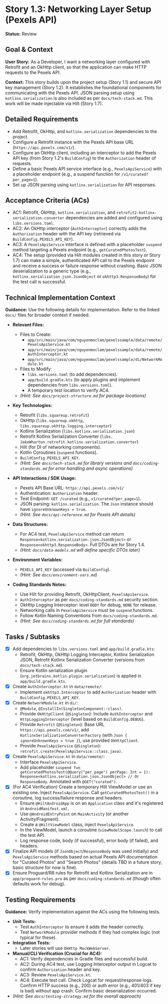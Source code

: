 # Story 1.3: Networking Layer Setup (Pexels API)

**Status:** Review

## Goal & Context

**User Story:** As a Developer, I want a networking layer configured with Retrofit and an OkHttp client, so that the application can make HTTP requests to the Pexels API.

**Context:** This story builds upon the project setup (Story 1.1) and secure API key management (Story 1.2). It establishes the foundational components for communicating with the Pexels API. JSON parsing setup using `kotlinx.serialization` is also included as per `docs/tech-stack.md`. This work will be made injectable via Hilt (Story 1.7).

## Detailed Requirements

* Add Retrofit, OkHttp, and `kotlinx.serialization` dependencies to the project.
* Configure a Retrofit instance with the Pexels API base URL (`https://api.pexels.com/v1/`).
* Configure an OkHttp client, including an interceptor to add the Pexels API key (from Story 1.2's `BuildConfig`) to the `Authorization` header of requests.
* Define a basic Pexels API service interface (e.g., `PexelsApiService`) with a placeholder endpoint (e.g., a suspend function for `/v1/curated?per_page=1`).
* Set up JSON parsing using `kotlinx.serialization` for API responses.

## Acceptance Criteria (ACs)

-   AC1: Retrofit, OkHttp, `kotlinx.serialization`, and `retrofit2-kotlinx-serialization-converter` dependencies are added and configured using `libs.versions.toml`.
-   AC2: An OkHttp interceptor (`AuthInterceptor`) correctly adds the `Authorization` header with the API key (retrieved via `BuildConfig.PEXELS_API_KEY`).
-   AC3: A `PexelsApiService` interface is defined with a placeholder `suspend` method targeting a Pexels endpoint (e.g., `getCuratedPhotosTest`).
-   AC4: The setup (provided via Hilt modules created in this story or Story 1.7) can make a simple, authenticated API call to the Pexels endpoint and receive a success or failure response without crashing. Basic JSON deserialization to a generic type (e.g., `kotlinx.serialization.json.JsonObject` or `okhttp3.ResponseBody`) for the test call is successful.

## Technical Implementation Context

**Guidance:** Use the following details for implementation. Refer to the linked `docs/` files for broader context if needed.

-   **Relevant Files:**
    -   Files to Create:
        -   `app/src/main/java/com/nguyenmoclam/pexelssample/data/remote/PexelsApiService.kt`
        -   `app/src/main/java/com/nguyenmoclam/pexelssample/data/remote/AuthInterceptor.kt`
        -   `app/src/main/java/com/nguyenmoclam/pexelssample/di/NetworkModule.kt`
    -   Files to Modify:
        -   `libs.versions.toml` (to add dependencies).
        -   `app/build.gradle.kts` (to apply plugins and implement dependencies from `libs.versions.toml`).
        -   A temporary test location to verify AC4.
    -   _(Hint: See `docs/project-structure.md` for package locations)_

-   **Key Technologies:**
    -   Retrofit (`libs.squareup.retrofit`)
    -   OkHttp (`libs.squareup.okhttp`, `libs.squareup.okhttp.logging.interceptor`)
    -   Kotlinx Serialization (`libs.kotlinx.serialization.json`)
    -   Retrofit Kotlinx Serialization Converter (`libs. JakeWharton.retrofit.kotlinx.serialization.converter`)
    -   Hilt (for DI of networking components).
    -   Kotlin Coroutines (`suspend` functions).
    -   `BuildConfig.PEXELS_API_KEY`.
    -   _(Hint: See `docs/tech-stack.md` for library versions and `docs/coding-standards.md` for error handling and async operations)_

-   **API Interactions / SDK Usage:**
    -   Pexels API Base URL: `https://api.pexels.com/v1/`
    -   Authentication: `Authorization` header.
    -   Test Endpoint: `GET /curated` (e.g., `v1/curated?per_page=1`).
    -   JSON parsing: `kotlinx.serialization`. The `Json` instance should have `ignoreUnknownKeys = true`.
    -   _(Hint: See `docs/api-reference.md` for Pexels API details)_

-   **Data Structures:**
    -   For AC4 test, `PexelsApiService` method can return `Response<kotlinx.serialization.json.JsonObject>` or `Response<okhttp3.ResponseBody>`. Full DTOs are for Story 1.4.
    -   _(Hint: `docs/data-models.md` will define specific DTOs later)_

-   **Environment Variables:**
    -   `PEXELS_API_KEY` (accessed via `BuildConfig`).
    -   _(Hint: See `docs/environment-vars.md`)_

-   **Coding Standards Notes:**
    -   Use Hilt for providing Retrofit, OkHttpClient, `PexelsApiService`.
    -   `AuthInterceptor` as per `docs/coding-standards.md` security section.
    -   OkHttp Logging Interceptor: level `BODY` for debug, `NONE` for release.
    -   Networking calls in `PexelsApiService` must be `suspend` functions.
    -   Follow Kotlin Naming Conventions from `docs/coding-standards.md`.
    -   _(Hint: See `docs/coding-standards.md` for full standards)_

## Tasks / Subtasks

-   [x] Add dependencies to `libs.versions.toml` and `app/build.gradle.kts`:
    -   Retrofit, OkHttp, OkHttp Logging Interceptor, Kotlinx Serialization JSON, Retrofit Kotlinx Serialization Converter (versions from `docs/tech-stack.md`).
    -   Ensure Kotlin serialization plugin (`org.jetbrains.kotlin.plugin.serialization`) is applied in `app/build.gradle.kts`.
-   [x] Create `AuthInterceptor.kt` in `data/remote/`:
    -   Implement `okhttp3.Interceptor` to add `Authorization` header with `BuildConfig.PEXELS_API_KEY`.
-   [x] Create `NetworkModule.kt` in `di/`:
    -   `@Module`, `@InstallIn(SingletonComponent::class)`.
    -   Provide `OkHttpClient` (`@Singleton`): Include `AuthInterceptor` and `HttpLoggingInterceptor` (level based on `BuildConfig.DEBUG`).
    -   Provide `Retrofit` (`@Singleton`): Base URL `https://api.pexels.com/v1/`, add `KotlinxSerializationConverterFactory` (with `Json { ignoreUnknownKeys = true }`), use provided `OkHttpClient`.
    -   Provide `PexelsApiService` (`@Singleton`): `retrofit.create(PexelsApiService::class.java)`.
-   [x] Create `PexelsApiService.kt` in `data/remote/`:
    -   Interface `PexelsApiService`.
    -   Add placeholder `suspend fun getCuratedPhotosTest(@Query("per_page") perPage: Int = 1): Response<kotlinx.serialization.json.JsonObject> // Or ResponseBody`. Annotated with `@GET("curated")`.
-   [x] (For AC4 Verification) Create a temporary Hilt ViewModel or use an existing one. Inject `PexelsApiService`. Call `getCuratedPhotosTest()` in a coroutine, log success/failure response and headers.
    -   Ensure `@HiltAndroidApp` is on an `Application` class and it's registered in `AndroidManifest.xml`.
    -   Use `@AndroidEntryPoint` on `MainActivity` (or another Activity/Fragment).
    -   Create a `@HiltViewModel` class, inject `PexelsApiService`.
    -   In the ViewModel, launch a coroutine (`viewModelScope.launch`) to call the test API.
    -   Log response code, body (if successful), error body (if failed), and headers.
-   [x] Finalize API models (if `JsonObject`/`ResponseBody` was used initially) and `PexelsApiService` methods based on actual Pexels API documentation for "Curated Photos" and "Search Photos" (details TBD in a future story, basic structure for now is fine).
-   [x] Ensure Proguard/R8 rules for Retrofit and Kotlinx Serialization are in `app/proguard-rules.pro` as per `docs/coding-standards.md` (though often defaults work for debug).

## Testing Requirements

**Guidance:** Verify implementation against the ACs using the following tests.
-   **Unit Tests:**
    -   Test `AuthInterceptor` to ensure it adds the header correctly.
    -   Test `NetworkModule` provider methods if they had complex logic (not typical for these).
-   **Integration Tests:**
    -   Later stories will use `OkHttp MockWebServer`.
-   **Manual/CLI Verification (Crucial for AC4):**
    -   AC1: Verify dependencies in Gradle files and successful build.
    -   AC2: During AC4 test, use Logging Interceptor output in Logcat to confirm `Authorization` header and key.
    -   AC3: Review `PexelsApiService.kt`.
    -   AC4: Execute test call. Check Logcat for request/response logs. Confirm HTTP success (e.g., 200) or auth error (e.g., 401/403 if key is bad) without app crash. Confirm basic deserialization occurred.
-   _(Hint: See `docs/testing-strategy.md` for the overall approach)_